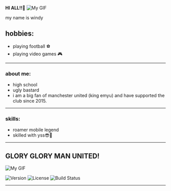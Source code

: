 **HI ALL!!👋**
![My GIF](https://media4.giphy.com/media/3ogwFGEHrVxusDbDjO/giphy.gif)


my name is windy

## hobbies:
- playing football ⚽
- playing video games 🎮

---

### about me:
- high school
- ugly bastard
- i am a big fan of manchester united (king emyu) and have supported the club since 2015.

---

### skills:
- roamer mobile legend
- skilled with yss😎🥶

---

## **GLORY GLORY MAN UNITED!** 
![My GIF](https://media1.giphy.com/media/3unQhOKcogrdDr6qRZ/giphy.gif)


![Version](https://img.shields.io/badge/version-1.0.0-brightgreen)
![License](https://img.shields.io/badge/license-MIT-blue)
![Build Status](https://img.shields.io/badge/build-passing-brightgreen)

---
